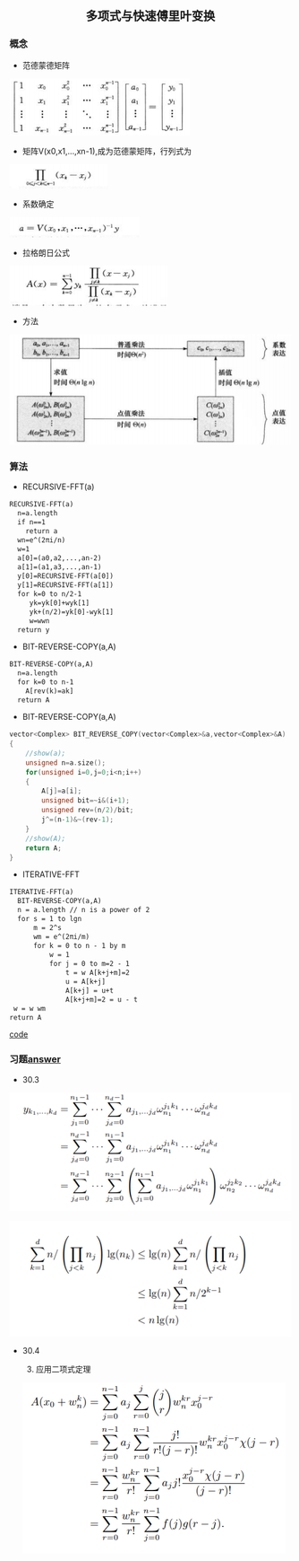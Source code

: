 ## <center>多项式与快速傅里叶变换</center>

### 概念
* 范德蒙德矩阵

![fdmd](../image/fdmd.png)

* 矩阵V(x0,x1,...,xn-1),成为范德蒙矩阵，行列式为

![fdmdhls](../image/fdmdhls.png)

* 系数确定

![fdmdxs](../image/fdmdxs.png)

* 拉格朗日公式

![lglr](../image/lglr.png)

* 方法

![dian](../image/dian.png)

### 算法

* RECURSIVE-FFT(a)
```
RECURSIVE-FFT(a)
  n=a.length
  if n==1
    return a
  wn=e^(2πi/n)
  w=1
  a[0]=(a0,a2,...,an-2)
  a[1]=(a1,a3,...,an-1)
  y[0]=RECURSIVE-FFT(a[0])
  y[1]=RECURSIVE-FFT(a[1])
  for k=0 to n/2-1
     yk=yk[0]+wyk[1]
     yk+(n/2)=yk[0]-wyk[1]
     w=wwn
  return y
```
* BIT-REVERSE-COPY(a,A)
```
BIT-REVERSE-COPY(a,A)
  n=a.length
  for k=0 to n-1
    A[rev(k)=ak]
  return A
```

* BIT-REVERSE-COPY(a,A)
```cpp
vector<Complex> BIT_REVERSE_COPY(vector<Complex>&a,vector<Complex>&A)
{
	//show(a);
	unsigned n=a.size();
	for(unsigned i=0,j=0;i<n;i++)
	{
		A[j]=a[i];
		unsigned bit=~i&(i+1);
		unsigned rev=(n/2)/bit;
		j^=(n-1)&~(rev-1);
	}
	//show(A);
	return A;
}
```
* ITERATIVE-FFT

```
ITERATIVE-FFT(a)
  BIT-REVERSE-COPY(a,A)
  n = a.length // n is a power of 2
  for s = 1 to lgn
	  m = 2^s
	  wm = e^(2πi/m)
	  for k = 0 to n - 1 by m
		  w = 1
		  for j = 0 to m=2 - 1
			  t = w A[k+j+m]=2
			  u = A[k+j]
			  A[k+j] = u+t
			  A[k+j+m]=2 = u - t
 w = w wm
return A
```
[code](../codes/md30.cpp)

### 习题[answer](https://blog.csdn.net/z84616995z/article/details/24308087)
* 30.3

![30.3](../image/303.png)

![30.3b](../image/303b.png)

* 30.4

  3. 应用二项式定理

  ![304.3](../image/304c.png)
